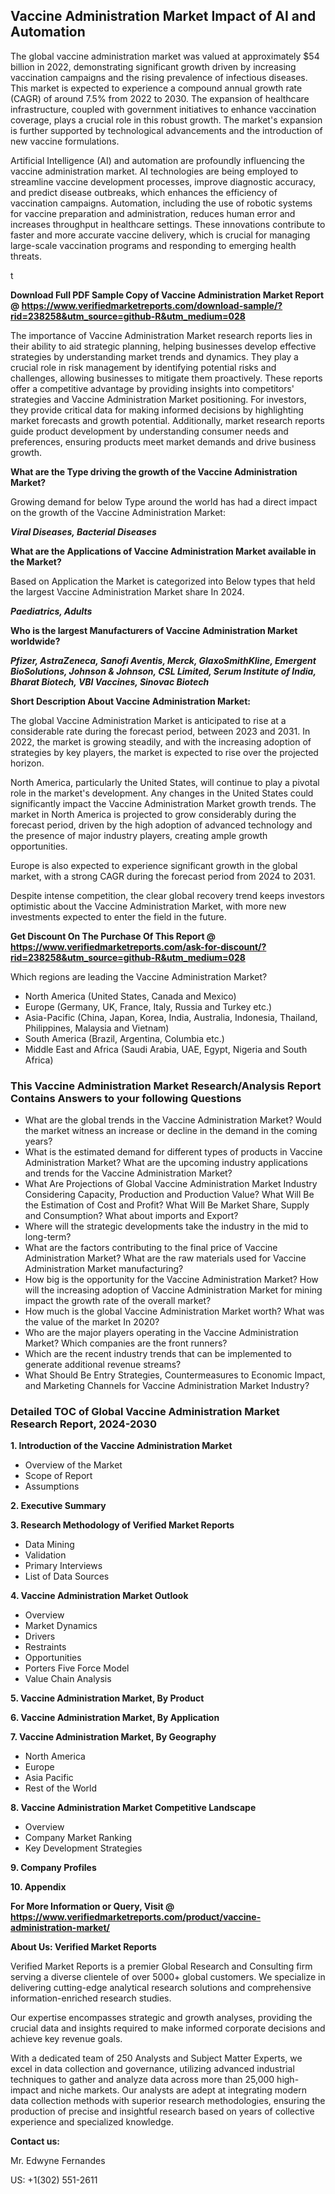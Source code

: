 <h2>Vaccine Administration Market Impact of AI and Automation</h2><p>The global vaccine administration market was valued at approximately $54 billion in 2022, demonstrating significant growth driven by increasing vaccination campaigns and the rising prevalence of infectious diseases. This market is expected to experience a compound annual growth rate (CAGR) of around 7.5% from 2022 to 2030. The expansion of healthcare infrastructure, coupled with government initiatives to enhance vaccination coverage, plays a crucial role in this robust growth. The market's expansion is further supported by technological advancements and the introduction of new vaccine formulations.</p><p>Artificial Intelligence (AI) and automation are profoundly influencing the vaccine administration market. AI technologies are being employed to streamline vaccine development processes, improve diagnostic accuracy, and predict disease outbreaks, which enhances the efficiency of vaccination campaigns. Automation, including the use of robotic systems for vaccine preparation and administration, reduces human error and increases throughput in healthcare settings. These innovations contribute to faster and more accurate vaccine delivery, which is crucial for managing large-scale vaccination programs and responding to emerging health threats.</p>t</p><p id="" class=""><strong>Download Full PDF Sample Copy of Vaccine Administration Market Report @ <a href="https://www.verifiedmarketreports.com/download-sample/?rid=238258&utm_source=github-R&utm_medium=028" target="_blank">https://www.verifiedmarketreports.com/download-sample/?rid=238258&utm_source=github-R&utm_medium=028</a></strong></p><p>The importance of&nbsp;Vaccine Administration Market research reports lies in their ability to aid strategic planning, helping businesses develop effective strategies by understanding market trends and dynamics. They play a crucial role in risk management by identifying potential risks and challenges, allowing businesses to mitigate them proactively. These reports offer a competitive advantage by providing insights into competitors' strategies and Vaccine Administration Market positioning. For investors, they provide critical data for making informed decisions by highlighting market forecasts and growth potential. Additionally, market research reports guide product development by understanding consumer needs and preferences, ensuring products meet market demands and drive business growth.</p><p><strong>What are the&nbsp;Type driving the growth of the Vaccine Administration Market?</strong></p><p id="" class="">Growing demand for below Type around the world has had a direct impact on the growth of the Vaccine Administration Market:</p><em><strong>Viral Diseases, Bacterial Diseases</strong></em></p><strong>What are the&nbsp;Applications&nbsp;of Vaccine Administration Market available in the Market?</strong></p><p id="" class="">Based on Application the Market is categorized into Below types that held the largest Vaccine Administration Market share In 2024.</p><em><strong>Paediatrics, Adults</strong></em></p><strong>Who is the largest Manufacturers of Vaccine Administration Market worldwide?</strong></p><p><em><strong>Pfizer, AstraZeneca, Sanofi Aventis, Merck, GlaxoSmithKline, Emergent BioSolutions, Johnson & Johnson, CSL Limited, Serum Institute of India, Bharat Biotech, VBI Vaccines, Sinovac Biotech</strong></em></p><p id="" class=""><strong>Short Description About Vaccine Administration Market:</strong></p><p>The global Vaccine Administration Market is anticipated to rise at a considerable rate during the forecast period, between 2023 and 2031. In 2022, the market is growing steadily, and with the increasing adoption of strategies by key players, the market is expected to rise over the projected horizon.</p><p>North America, particularly the United States, will continue to play a pivotal role in the market's development. Any changes in the United States could significantly impact the Vaccine Administration Market growth trends. The market in North America is projected to grow considerably during the forecast period, driven by the high adoption of advanced technology and the presence of major industry players, creating ample growth opportunities.</p><p>Europe is also expected to experience significant growth in the global market, with a strong CAGR during the forecast period from 2024 to 2031.</p><p>Despite intense competition, the clear global recovery trend keeps investors optimistic about the Vaccine Administration Market, with more new investments expected to enter the field in the future.</p><p id="" class=""><strong>Get Discount On The Purchase Of This Report @ <a href="https://www.verifiedmarketreports.com/ask-for-discount/?rid=238258&utm_source=github-R&utm_medium=028" target="_blank">https://www.verifiedmarketreports.com/ask-for-discount/?rid=238258&utm_source=github-R&utm_medium=028</a></strong></p>Which regions are leading the Vaccine Administration Market?</p><ul><li>North America (United States, Canada and Mexico)</li><li>Europe (Germany, UK, France, Italy, Russia and Turkey etc.)</li><li>Asia-Pacific (China, Japan, Korea, India, Australia, Indonesia, Thailand, Philippines, Malaysia and Vietnam)</li><li>South America (Brazil, Argentina, Columbia etc.)</li><li>Middle East and Africa (Saudi Arabia, UAE, Egypt, Nigeria and South Africa)</li></ul><h3 id="" class="">This Vaccine Administration Market Research/Analysis Report Contains Answers to your following Questions</h3><ul><li>What are the global trends in the Vaccine Administration Market? Would the market witness an increase or decline in the demand in the coming years?</li><li>What is the estimated demand for different types of products in Vaccine Administration Market? What are the upcoming industry applications and trends for the Vaccine Administration Market?</li><li>What Are Projections of Global Vaccine Administration Market Industry Considering Capacity, Production and Production Value? What Will Be the Estimation of Cost and Profit? What Will Be Market Share, Supply and Consumption? What about imports and Export?</li><li>Where will the strategic developments take the industry in the mid to long-term?</li><li>What are the factors contributing to the final price of Vaccine Administration Market? What are the raw materials used for Vaccine Administration Market manufacturing?</li><li>How big is the opportunity for the Vaccine Administration Market? How will the increasing adoption of Vaccine Administration Market for mining impact the growth rate of the overall market?</li><li>How much is the global Vaccine Administration Market worth? What was the value of the market In 2020?</li><li>Who are the major players operating in the Vaccine Administration Market? Which companies are the front runners?</li><li>Which are the recent industry trends that can be implemented to generate additional revenue streams?</li><li>What Should Be Entry Strategies, Countermeasures to Economic Impact, and Marketing Channels for Vaccine Administration Market Industry?</li></ul><h3 id="" class="">Detailed TOC of Global Vaccine Administration Market Research Report, 2024-2030</h3><p id="" class=""><strong>1. Introduction of the Vaccine Administration Market</strong></p><ul><li>Overview of the Market</li><li>Scope of Report</li><li>Assumptions</li></ul><p id="" class=""><strong>2. Executive Summary</strong></p><p id="" class=""><strong>3. Research Methodology of Verified Market Reports</strong></p><ul><li>Data Mining</li><li>Validation</li><li>Primary Interviews</li><li>List of Data Sources</li></ul><p id="" class=""><strong>4. Vaccine Administration Market Outlook</strong></p><ul><li>Overview</li><li>Market Dynamics</li><li>Drivers</li><li>Restraints</li><li>Opportunities</li><li>Porters Five Force Model</li><li>Value Chain Analysis</li></ul><p id="" class=""><strong>5. Vaccine Administration Market, By Product</strong></p><p id="" class=""><strong>6. Vaccine Administration Market, By Application</strong></p><p id="" class=""><strong>7. Vaccine Administration Market, By Geography</strong></p><ul><li>North America</li><li>Europe</li><li>Asia Pacific</li><li>Rest of the World</li></ul><p id="" class=""><strong>8. Vaccine Administration Market Competitive Landscape</strong></p><ul><li>Overview</li><li>Company Market Ranking</li><li>Key Development Strategies</li></ul><p id="" class=""><strong>9. Company Profiles</strong></p><p id="" class=""><strong>10. Appendix</strong></p><p id="" class=""><strong>For More Information or Query, Visit @ <a href="https://www.verifiedmarketreports.com/product/vaccine-administration-market/" target="_blank">https://www.verifiedmarketreports.com/product/vaccine-administration-market/</a></strong></p><p id="" class=""><strong>About Us: Verified Market Reports</strong></p><p id="" class="">Verified Market Reports is a premier Global Research and Consulting firm serving a diverse clientele of over 5000+ global customers. We specialize in delivering cutting-edge analytical research solutions and comprehensive information-enriched research studies.</p><p id="" class="">Our expertise encompasses strategic and growth analyses, providing the crucial data and insights required to make informed corporate decisions and achieve key revenue goals.</p><p id="" class="">With a dedicated team of 250 Analysts and Subject Matter Experts, we excel in data collection and governance, utilizing advanced industrial techniques to gather and analyze data across more than 25,000 high-impact and niche markets. Our analysts are adept at integrating modern data collection methods with superior research methodologies, ensuring the production of precise and insightful research based on years of collective experience and specialized knowledge.</p><p id="" class=""><strong>Contact us:</strong></p><p id="" class="">Mr. Edwyne Fernandes</p><p id="" class="">US: +1(302) 551-2611</p>